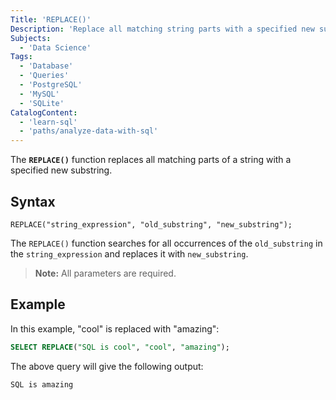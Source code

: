 ```yaml
---
Title: 'REPLACE()'
Description: 'Replace all matching string parts with a specified new substring.'
Subjects:
  - 'Data Science'
Tags:
  - 'Database'
  - 'Queries'
  - 'PostgreSQL'
  - 'MySQL'
  - 'SQLite'
CatalogContent:
  - 'learn-sql'
  - 'paths/analyze-data-with-sql'
---
```


The **`REPLACE()`** function replaces all matching parts of a string with a specified new substring.

## Syntax

```pseudo
REPLACE("string_expression", "old_substring", "new_substring");
```

The `REPLACE()` function searches for all occurrences of the `old_substring` in the `string_expression` and replaces it with `new_substring`.

> **Note:** All parameters are required.

## Example

In this example, "cool" is replaced with "amazing":

```sql
SELECT REPLACE("SQL is cool", "cool", "amazing");
```

The above query will give the following output:

```shell
SQL is amazing
```
